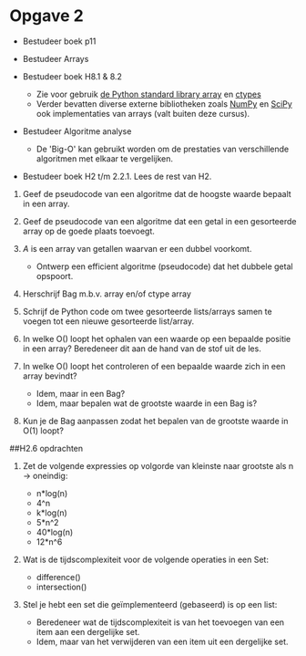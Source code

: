 # Opgave 2

- Bestudeer boek p11
- Bestudeer Arrays
- Bestudeer boek H8.1 & 8.2
    - Zie voor gebruik [de Python standard library array](https://docs.python.org/3/library/array.html) en [ctypes](https://docs.python.org/3/library/ctypes.html#arrays)
    - Verder bevatten diverse externe bibliotheken zoals [NumPy](https://numpy.org/) en [SciPy](https://www.scipy.org/) ook implementaties van arrays (valt buiten deze cursus).

- Bestudeer Algoritme analyse
    - De 'Big-O' kan gebruikt worden om de prestaties van verschillende algoritmen met elkaar te vergelijken.
- Bestudeer boek H2 t/m 2.2.1. Lees de rest van H2.

1. Geef de pseudocode van een algoritme dat de hoogste waarde bepaalt in een array.
2. Geef de pseudocode van een algoritme dat een getal in een gesorteerde array op de goede plaats toevoegt.

3. *A* is een array van getallen waarvan er een dubbel voorkomt.
    - Ontwerp een efficient algoritme (pseudocode) dat het dubbele getal opspoort.
4. Herschrijf Bag m.b.v. array en/of ctype array
5. Schrijf de Python code om twee gesorteerde lists/arrays samen te voegen tot een nieuwe gesorteerde list/array.
6. In welke O() loopt het ophalen van een waarde op een bepaalde positie in een array? Beredeneer dit aan de hand van de stof uit de les.
7. In welke O() loopt het controleren of een bepaalde waarde zich in een array bevindt?
    - Idem, maar in een Bag?
    - Idem, maar bepalen wat de grootste waarde in een Bag is?
8. Kun je de Bag aanpassen zodat het bepalen van de grootste waarde in O(1) loopt?

##H2.6 opdrachten

1. Zet de volgende expressies op volgorde van kleinste naar grootste als n -> oneindig:
    - n*log(n)
    - 4^n
    - k*log(n)
    - 5*n^2
    - 40*log(n)
    - 12*n^6

2. Wat is de tijdscomplexiteit voor de volgende operaties in een Set:
    - difference()
    - intersection()

3. Stel je hebt een set die geïmplementeerd (gebaseerd) is op een list:
    - Beredeneer wat de tijdscomplexiteit is van het toevoegen van een item aan een dergelijke set.
    - Idem, maar van het verwijderen van een item uit een dergelijke set.
